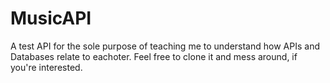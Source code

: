 # MusicAPI
A test API for the sole purpose of teaching me to understand how APIs and Databases relate to eachoter.
Feel free to clone it and mess around, if you're interested.

